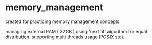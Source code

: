 # memory_management
created for practicing memory management concepts.

managing external RAM ( 32GB ) using 'next fit' algorithm for equal distribution.
supporting multi threads usage (POSIX std).

